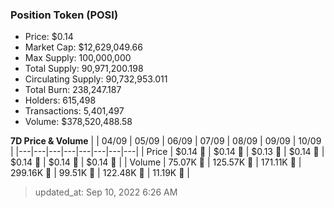 
  ### Position Token (POSI)
  - Price: $0.14
  - Market Cap: $12,629,049.66
  - Max Supply: 100,000,000
  - Total Supply: 90,971,200.198
  - Circulating Supply: 90,732,953.011
  - Total Burn: 238,247.187
  - Holders: 615,498
  - Transactions: 5,401,497
  - Volume: $378,520,488.58

  **7D Price & Volume**
  | | 04&#x2F;09 | 05&#x2F;09 | 06&#x2F;09 | 07&#x2F;09 | 08&#x2F;09 | 09&#x2F;09 | 10&#x2F;09 |
  |---|---|---|---|---|---|---|---|
  | Price | $0.14 🚀 | $0.14 🚀 | $0.13 🔻 | $0.14 🚀 | $0.14 🔻 | $0.14 🚀 | $0.14 🚀 |
  | Volume | 75.07K 🔻 | 125.57K 🚀 | 171.11K 🚀 | 299.16K 🚀 | 99.51K 🔻 | 122.48K 🚀 | 11.19K 🔻 |

  > updated_at: Sep 10, 2022 6:26 AM
